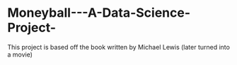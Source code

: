 # Moneyball---A-Data-Science-Project-
This project is based off the book written by Michael Lewis (later turned into a movie)
